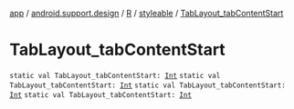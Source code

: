 [app](../../../index.md) / [android.support.design](../../index.md) / [R](../index.md) / [styleable](index.md) / [TabLayout_tabContentStart](.)

# TabLayout_tabContentStart

`static val TabLayout_tabContentStart: `[`Int`](https://kotlinlang.org/api/latest/jvm/stdlib/kotlin/-int/index.html)
`static val TabLayout_tabContentStart: `[`Int`](https://kotlinlang.org/api/latest/jvm/stdlib/kotlin/-int/index.html)
`static val TabLayout_tabContentStart: `[`Int`](https://kotlinlang.org/api/latest/jvm/stdlib/kotlin/-int/index.html)
`static val TabLayout_tabContentStart: `[`Int`](https://kotlinlang.org/api/latest/jvm/stdlib/kotlin/-int/index.html)